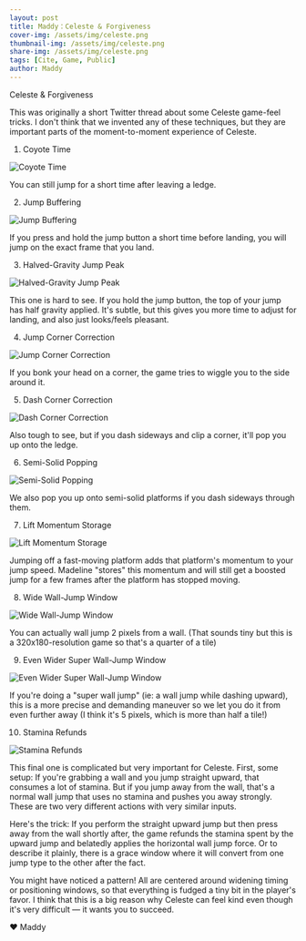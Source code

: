 ```yaml
---
layout: post
title: Maddy：Celeste & Forgiveness
cover-img: /assets/img/celeste.png
thumbnail-img: /assets/img/celeste.png
share-img: /assets/img/celeste.png
tags: [Cite, Game, Public]
author: Maddy
---
```



Celeste & Forgiveness

This was originally a short Twitter thread about some Celeste game-feel tricks. I don't think that we invented any of these techniques, but they are important parts of the moment-to-moment experience of Celeste.

1. Coyote Time
<img src="https://www.maddymakesgames.com/articles/celeste_and_forgiveness/images/1.gif" alt="Coyote Time"> 

You can still jump for a short time after leaving a ledge.

2. Jump Buffering
<img src="https://www.maddymakesgames.com/articles/celeste_and_forgiveness/images/2.gif" alt="Jump Buffering"> 

If you press and hold the jump button a short time before landing, you will jump on the exact frame that you land.

3. Halved-Gravity Jump Peak
<img src="https://www.maddymakesgames.com/articles/celeste_and_forgiveness/images/3.gif" alt="Halved-Gravity Jump Peak"> 

This one is hard to see. If you hold the jump button, the top of your jump has half gravity applied. It's subtle, but this gives you more time to adjust for landing, and also just looks/feels pleasant.

4. Jump Corner Correction
<img src="https://www.maddymakesgames.com/articles/celeste_and_forgiveness/images/4.gif" alt="Jump Corner Correction"> 

If you bonk your head on a corner, the game tries to wiggle you to the side around it.

5. Dash Corner Correction
<img src="https://www.maddymakesgames.com/articles/celeste_and_forgiveness/images/5.gif" alt="Dash Corner Correction"> 

Also tough to see, but if you dash sideways and clip a corner, it'll pop you up onto the ledge.

6. Semi-Solid Popping
<img src="https://www.maddymakesgames.com/articles/celeste_and_forgiveness/images/6.gif" alt="Semi-Solid Popping"> 

We also pop you up onto semi-solid platforms if you dash sideways through them.

7. Lift Momentum Storage
<img src="https://www.maddymakesgames.com/articles/celeste_and_forgiveness/images/7.gif" alt="Lift Momentum Storage">  

Jumping off a fast-moving platform adds that platform's momentum to your jump speed. Madeline "stores" this momentum and will still get a boosted jump for a few frames after the platform has stopped moving.

8. Wide Wall-Jump Window
<img src="https://www.maddymakesgames.com/articles/celeste_and_forgiveness/images/8.gif" alt="Wide Wall-Jump Window"> 

You can actually wall jump 2 pixels from a wall. (That sounds tiny but this is a 320x180-resolution game so that's a quarter of a tile)

9. Even Wider Super Wall-Jump Window
<img src="https://www.maddymakesgames.com/articles/celeste_and_forgiveness/images/9.gif" alt="Even Wider Super Wall-Jump Window"> 

If you're doing a "super wall jump" (ie: a wall jump while dashing upward), this is a more precise and demanding maneuver so we let you do it from even further away (I think it's 5 pixels, which is more than half a tile!)

10.  Stamina Refunds
<img src="https://www.maddymakesgames.com/articles/celeste_and_forgiveness/images/10.gif" alt="Stamina Refunds"> 

This final one is complicated but very important for Celeste. First, some setup: If you're grabbing a wall and you jump straight upward, that consumes a lot of stamina. But if you jump away from the wall, that's a normal wall jump that uses no stamina and pushes you away strongly. These are two very different actions with very similar inputs.


Here's the trick: If you perform the straight upward jump but then press away from the wall shortly after, the game refunds the stamina spent by the upward jump and belatedly applies the horizontal wall jump force. Or to describe it plainly, there is a grace window where it will convert from one jump type to the other after the fact.

You might have noticed a pattern! All are centered around widening timing or positioning windows, so that everything is fudged a tiny bit in the player's favor. I think that this is a big reason why Celeste can feel kind even though it's very difficult — it wants you to succeed.

❤ Maddy